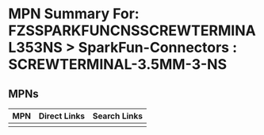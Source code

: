 



# MPN Summary For: FZSSPARKFUNCNSSCREWTERMINAL353NS > SparkFun-Connectors : SCREWTERMINAL-3.5MM-3-NS

## MPNs
  

|MPN|Direct Links|Search Links|
| :--- | :--- | :--- |
||||

